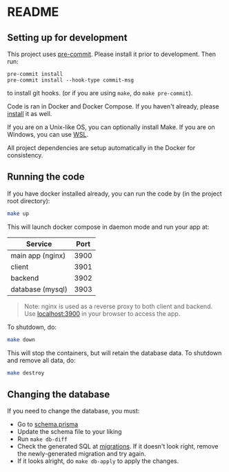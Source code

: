 # README

## Setting up for development

This project uses [pre-commit](https://pre-commit.com/#install). Please install it prior to development. Then run:

```shell
pre-commit install
pre-commit install --hook-type commit-msg
```

to install git hooks. (or if you are using `make`, do `make pre-commit`).

Code is ran in Docker and Docker Compose. If you haven't already, please [install](https://docs.docker.com/compose/install/) it as well.

If you are on a Unix-like OS, you can optionally install Make. If you are on Windows, you can use [WSL](https://docs.microsoft.com/en-us/windows/wsl/).

All project dependencies are setup automatically in the Docker for consistency.

## Running the code

If you have docker installed already, you can run the code by (in the project root directory):

```sh
make up
```

This will launch docker compose in daemon mode and run your app at:

| Service          | Port |
| ---------------- | ---- |
| main app (nginx) | 3900 |
| client           | 3901 |
| backend          | 3902 |
| database (mysql) | 3903 |

> Note: nginx is used as a reverse proxy to both client and backend. Use [localhost:3900](http://localhost:3900) in your browser to access the app.

To shutdown, do:

```sh
make down
```

This will stop the containers, but will retain the database data. To shutdown and remove all data, do:

```sh
make destroy
```

## Changing the database

If you need to change the database, you must:

- Go to [schema.prisma](server/prisma/schema.prisma)
- Update the schema file to your liking
- Run `make db-diff`
- Check the generated SQL at [migrations](server/prisma/migrations/). If it doesn't look right, remove the newly-generated migration and try again.
- If it looks alright, do `make db-apply` to apply the changes.

